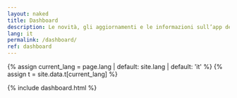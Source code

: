 ```yaml
---
layout: naked
title: Dashboard
description: Le novità, gli aggiornamenti e le informazioni sull’app dei servizi pubblici
lang: it
permalink: /dashboard/
ref: dashboard
---
```


{% assign current_lang = page.lang | default: site.lang | default: 'it' %}
{% assign t = site.data.t[current_lang] %}

{% include dashboard.html %}